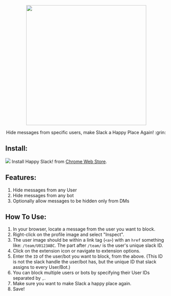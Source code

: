 <p align="center">
<img src="icons/icon256.png" width="375"/>
<p align="center">Hide messages from specific users, make Slack a Happy Place Again! :grin:</p>
</p>

## Install:
<a href="https://chrome.google.com/webstore/detail/happy-slack-hide-messages/mjingehmnkofkklkdlipioiinepjghlo"><img src="https://raw.githubusercontent.com/alrra/browser-logos/master/src/chrome/chrome_32x32.png" /></a>
Install Happy Slack! from [Chrome Web Store](https://chrome.google.com/webstore/detail/happy-slack-hide-messages/mjingehmnkofkklkdlipioiinepjghlo).

## Features:
1. Hide messages from any User
2. Hide messages from any bot
3. Optionally allow messages to be hidden only from DMs

## How To Use:
1. In your browser, locate a message from the user you want to block.
2. Right-click on the profile image and select "Inspect".
3. The user image should be within a link tag (`<a>`) with an `href` something like: `/team/U0123ABC`. The part after `/team/` is the user's unique slack ID.
4. Click on the extension icon or navigate to extension options.
5. Enter the `ID` of the user/bot you want to block, from the above. (This ID is not the slack handle the user/bot has, but the unique ID that slack assigns to every User/Bot.)
6. You can block multiple users or bots by specifying their User IDs separated by `,`.
7. Make sure you want to make Slack a happy place again.
8. Save!
